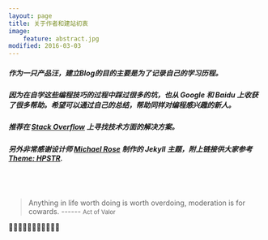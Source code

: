 ```yaml
---
layout: page
title: 关于作者和建站初衷
image:
    feature: abstract.jpg
modified: 2016-03-03
---
```

##### 作为一只产品汪，建立Blog的目的主要是为了记录自己的学习历程。

##### 因为在自学这些编程技巧的过程中踩过很多的坑，也从 Google 和 Baidu 上收获了很多帮助。希望可以通过自己的总结，帮助同样对编程感兴趣的新人。

##### 推荐在 [**Stack Overflow**](https://www.stackoverflow.com) 上寻找技术方面的解决方案。

##### 另外非常感谢设计师 [**Michael Rose**](https://mademistakes.com/) 制作的 Jekyll 主题，附上链接供大家参考 [**Theme: HPSTR**](https://mademistakes.com/work/jekyll-themes/). 

<br>
<br>

> Anything in life worth doing is worth overdoing, moderation is for cowards.
> ------ <small>Act of Valor</small>
>
<!-- more -->








